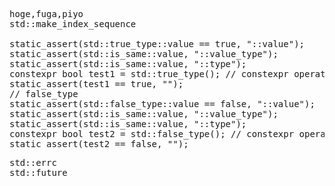 <pre>
hoge,fuga,piyo
std::make_index_sequence

static_assert(std::true_type::value == true, "::value");
static_assert(std::is_same<std::true_type::value_type, bool>::value, "::value_type");
static_assert(std::is_same<std::true_type::type, std::true_type>::value, "::type");
constexpr bool test1 = std::true_type(); // constexpr operator bool()
static_assert(test1 == true, "");
// false_type
static_assert(std::false_type::value == false, "::value");
static_assert(std::is_same<std::false_type::value_type, bool>::value, "::value_type");
static_assert(std::is_same<std::false_type::type, std::false_type>::value, "::type");
constexpr bool test2 = std::false_type(); // constexpr operator bool()
static_assert(test2 == false, "");
</pre>

<pre>
std::errc
std::future
</pre>

